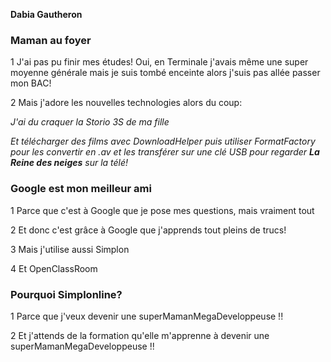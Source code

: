   __Dabia Gautheron__




### Maman au foyer



1 J'ai pas pu finir mes études! Oui, en Terminale j'avais même une super moyenne générale mais je suis tombé enceinte alors j'suis pas allée passer mon BAC!  

2 Mais j'adore les nouvelles technologies alors du coup:

  *J'ai du craquer la Storio 3S de ma fille*
  
  *Et télécharger des films avec DownloadHelper puis utiliser FormatFactory pour les convertir en .av et les transférer sur une clé USB pour regarder __La Reine des neiges__ sur la télé!*



### Google est mon meilleur ami


1 Parce que c'est à Google que je pose mes questions, mais vraiment tout

2 Et donc c'est grâce à Google que j'apprends tout pleins de trucs!

3 Mais j'utilise aussi Simplon

4 Et OpenClassRoom



### Pourquoi Simplonline?


1 Parce que j'veux devenir une superMamanMegaDeveloppeuse !!

2 Et j'attends de la formation qu'elle m'apprenne à devenir une superMamanMegaDeveloppeuse !!